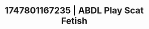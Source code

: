 ---
categories:
- Nerdy seduction
- Full-body chills
- Workplace fantasy
- Tattooed beauties
- Spitroast
image: /assets/images/1747801167235.jpg
layout: post
seo:
  description: Featured content with sensual ABDL Play, Scat Fetish. HD images available.
  keywords: ABDL Play, Scat Fetish
  og_image: /assets/images/1747801167235.jpg
  schema_type: VisualArtwork
tags:
- ABDL Play
- Scat Fetish
- '#1747801167235'
title: 1747801167235 | ABDL Play Scat Fetish
---